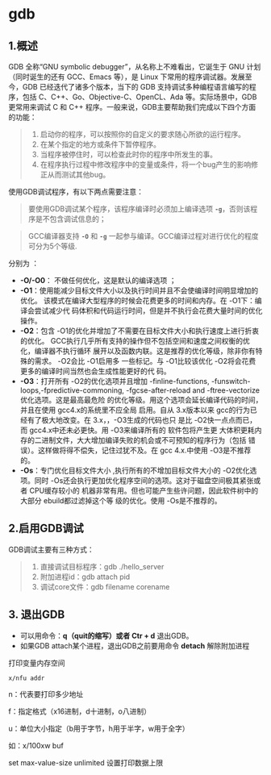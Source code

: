# gdb



## 1.概述

GDB 全称“GNU symbolic debugger”，从名称上不难看出，它诞生于 GNU 计划（同时诞生的还有 GCC、Emacs 等），是 Linux 下常用的程序调试器。发展至今，GDB 已经迭代了诸多个版本，当下的 GDB 支持调试多种编程语言编写的程序，包括 C、C++、Go、Objective-C、OpenCL、Ada 等。实际场景中，GDB 更常用来调试 C 和 C++ 程序。一般来说，GDB主要帮助我们完成以下四个方面的功能：

> 1. 启动你的程序，可以按照你的自定义的要求随心所欲的运行程序。
> 2. 在某个指定的地方或条件下暂停程序。
> 3. 当程序被停住时，可以检查此时你的程序中所发生的事。
> 4. 在程序执行过程中修改程序中的变量或条件，将一个bug产生的影响修正从而测试其他bug。

使用GDB调试程序，有以下两点需要注意：

>  要使用GDB调试某个程序，该程序编译时必须加上编译选项 **`-g`**，否则该程序是不包含调试信息的；

>  GCC编译器支持 **`-O`** 和 **`-g`** 一起参与编译。GCC编译过程对进行优化的程度可分为5个等级.

分别为 ：

* **-O/-O0**： 不做任何优化，这是默认的编译选项 ；
* **-O1**：使用能减少目标文件大小以及执行时间并且不会使编译时间明显增加的优化。 该模式在编译大型程序的时候会花费更多的时间和内存。在 -O1下：编译会尝试减少代 码体积和代码运行时间，但是并不执行会花费大量时间的优化操作。
* **-O2**：包含 -O1的优化并增加了不需要在目标文件大小和执行速度上进行折衷的优化。 GCC执行几乎所有支持的操作但不包括空间和速度之间权衡的优化，编译器不执行循环 展开以及函数内联。这是推荐的优化等级，除非你有特殊的需求。 -O2会比 -O1启用多 一些标记。与 -O1比较该优化 -O2将会花费更多的编译时间当然也会生成性能更好的代 码。
* **-O3**：打开所有 -O2的优化选项并且增加 -finline-functions, -funswitch-loops,-fpredictive-commoning, -fgcse-after-reload and -ftree-vectorize优化选项。这是最高最危险 的优化等级。用这个选项会延长编译代码的时间，并且在使用 gcc4.x的系统里不应全局 启用。自从 3.x版本以来 gcc的行为已经有了极大地改变。在 3.x，，-O3生成的代码也只 是比 -O2快一点点而已，而 gcc4.x中还未必更快。用 -O3来编译所有的 软件包将产生更 大体积更耗内存的二进制文件，大大增加编译失败的机会或不可预知的程序行为（包括 错误）。这样做将得不偿失，记住过犹不及。在 gcc 4.x.中使用 -O3是不推荐的。
* **-Os**：专门优化目标文件大小 ,执行所有的不增加目标文件大小的 -O2优化选项。同时 -Os还会执行更加优化程序空间的选项。这对于磁盘空间极其紧张或者 CPU缓存较小的 机器非常有用。但也可能产生些许问题，因此软件树中的大部分 ebuild都过滤掉这个等 级的优化。使用 -Os是不推荐的。



##  2.启用GDB调试

GDB调试主要有三种方式：

> 1. 直接调试目标程序：gdb ./hello_server
> 2. 附加进程id：gdb attach pid
> 3. 调试core文件：gdb filename corename

## 3. 退出GDB

- 可以用命令：**q（quit的缩写）或者 Ctr + d** 退出GDB。
- 如果GDB attach某个进程，退出GDB之前要用命令 **detach** 解除附加进程



打印变量内存空间

```
x/nfu addr  
```

n：代表要打印多少地址

f：指定格式（x16进制，d十进制，o八进制）

u：单位大小指定（b用于字节，h用于半字，w用于全字）

如：x/100xw   buf 





set max-value-size unlimited  设置打印数据上限

